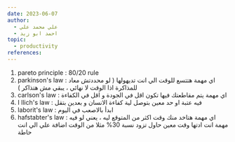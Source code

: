 ```yaml
---
date: 2023-06-07
author:
  - علي محمد علي
  - احمد ابو زيد
topic:
  - productivity
references:
---
```

1. pareto principle : 80/20 rule 
2. parkinson's law : اي مهمة هتتسع للوقت الي انت تديهولها ( لو محددتش معاد للمذاكرة اذا الوقت لا نهائي ، يبقي مش هتذاكر ) 
3. carlson's law : اي مهمة يتم مقاطعتك فيها تكون اقل في الجودة و اقل في الكفاءة 
4. I llich's law : فيه عتبة  او حد معين بتوصل لية كفاءة الانسان و بعدين بتقل 
5. laborit's law : ابدأ بالاصعب في اليوم 
6. hafstabter's law : اي مهمة هتاخد منك وقت اكثر من المتوقع ليه ، يعني لو فيه مهمة انت ادتها وقت معين حاول تزود نسبة 30% مثلا من الوقت اضافة علي الي انت حاطة 

